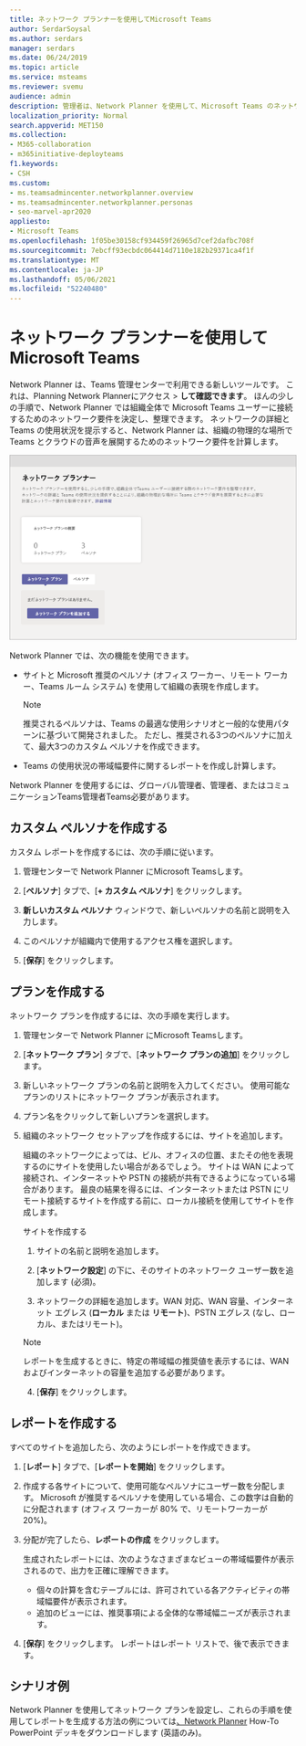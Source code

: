 ```yaml
---
title: ネットワーク プランナーを使用してMicrosoft Teams
author: SerdarSoysal
ms.author: serdars
manager: serdars
ms.date: 06/24/2019
ms.topic: article
ms.service: msteams
ms.reviewer: svemu
audience: admin
description: 管理者は、Network Planner を使用して、Microsoft Teams のネットワーク要件を特定する方法についてを知ることができます。
localization_priority: Normal
search.appverid: MET150
ms.collection:
- M365-collaboration
- m365initiative-deployteams
f1.keywords:
- CSH
ms.custom:
- ms.teamsadmincenter.networkplanner.overview
- ms.teamsadmincenter.networkplanner.personas
- seo-marvel-apr2020
appliesto:
- Microsoft Teams
ms.openlocfilehash: 1f05be30158cf934459f26965d7cef2dafbc708f
ms.sourcegitcommit: 7ebcff93ecbdc064414d7110e182b29371ca4f1f
ms.translationtype: MT
ms.contentlocale: ja-JP
ms.lasthandoff: 05/06/2021
ms.locfileid: "52240480"
---
```

# <a name="use-the-network-planner-for-microsoft-teams"></a>ネットワーク プランナーを使用してMicrosoft Teams

Network Planner は、Teams 管理センターで利用できる新しいツールです。 これは、Planning Network Plannerにアクセス  >  **して確認できます**。 ほんの少しの手順で、Network Planner では組織全体で Microsoft Teams ユーザーに接続するためのネットワーク要件を決定し、整理できます。 ネットワークの詳細と Teams の使用状況を提示すると、Network Planner は、組織の物理的な場所で Teams とクラウドの音声を展開するためのネットワーク要件を計算します。

![Network Planner のスクリーンショット](media/network-planner.png)

Network Planner では、次の機能を使用できます。

- サイトと Microsoft 推奨のペルソナ (オフィス ワーカー、リモート ワーカー、Teams ルーム システム) を使用して組織の表現を作成します。

    > [!NOTE]
    > 推奨されるペルソナは、Teams の最適な使用シナリオと一般的な使用パターンに基づいて開発されました。 ただし、推奨される3つのペルソナに加えて、最大3つのカスタム ペルソナを作成できます。

- Teams の使用状況の帯域幅要件に関するレポートを作成し計算します。

Network Planner を使用するには、グローバル管理者、管理者、またはコミュニケーションTeams管理者Teams必要があります。

## <a name="create-a-custom-persona"></a>カスタム ペルソナを作成する

カスタム レポートを作成するには、次の手順に従います。

1. 管理センターで Network Planner にMicrosoft Teamsします。

2. [**ペルソナ**] タブで、[**+ カスタム ペルソナ**] をクリックします。 

3. **新しいカスタム ペルソナ** ウィンドウで、新しいペルソナの名前と説明を入力します。

4. このペルソナが組織内で使用するアクセス権を選択します。

5. [**保存**] をクリックします。

## <a name="build-your-plan"></a>プランを作成する

ネットワーク プランを作成するには、次の手順を実行します。

1. 管理センターで Network Planner にMicrosoft Teamsします。

2. [**ネットワーク プラン**] タブで、[**ネットワーク プランの追加**] をクリックします。

3. 新しいネットワーク プランの名前と説明を入力してください。 使用可能なプランのリストにネットワーク プランが表示されます。

4. プラン名をクリックして新しいプランを選択します。

5. 組織のネットワーク セットアップを作成するには、サイトを追加します。

    組織のネットワークによっては、ビル、オフィスの位置、またその他を表現するのにサイトを使用したい場合があるでしょう。 サイトは WAN によって接続され、インターネットや PSTN の接続が共有できるようになっている場合があります。 最良の結果を得るには、インターネットまたは PSTN にリモート接続するサイトを作成する前に、ローカル接続を使用してサイトを作成します。

    サイトを作成する

    1. サイトの名前と説明を追加します。

    2. [**ネットワーク設定**] の下に、そのサイトのネットワーク ユーザー数を追加します (必須)。

    3. ネットワークの詳細を追加します。WAN 対応、WAN 容量、インターネット エグレス (**ローカル** または **リモート**)、PSTN エグレス (なし、ローカル、またはリモート)。

      > [!NOTE]
      > レポートを生成するときに、特定の帯域幅の推奨値を表示するには、WAN およびインターネットの容量を追加する必要があります。

    4. [**保存**] をクリックします。

## <a name="create-a-report"></a>レポートを作成する

すべてのサイトを追加したら、次のようにレポートを作成できます。

1. [**レポート**] タブで、[**レポートを開始**] をクリックします。

2. 作成する各サイトについて、使用可能なペルソナにユーザー数を分配します。 Microsoft が推奨するペルソナを使用している場合、この数字は自動的に分配されます (オフィス ワーカーが 80% で、リモートワーカーが 20%)。

3. 分配が完了したら、**レポートの作成** をクリックします。

    生成されたレポートには、次のようなさまざまなビューの帯域幅要件が表示されるので、出力を正確に理解できます。
    - 個々の計算を含むテーブルには、許可されている各アクティビティの帯域幅要件が表示されます。
    - 追加のビューには、推奨事項による全体的な帯域幅ニーズが表示されます。

4. [**保存**] をクリックします。 レポートはレポート リストで、後で表示できます。

## <a name="example-scenario"></a>シナリオ例

Network Planner を使用してネットワーク プランを設定し、これらの手順を使用してレポートを生成する方法の例については[、Network Planner](https://github.com/MicrosoftDocs/OfficeDocs-SkypeForBusiness/blob/live/Teams/downloads/network-planner-how-to.pptx?raw=true) How-To PowerPoint デッキをダウンロードします (英語のみ)。
